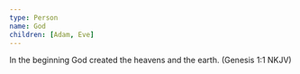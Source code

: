 ```yaml
---
type: Person
name: God
children: [Adam, Eve]
---
```


In the beginning God created the heavens and the earth. (Genesis 1:1 NKJV)

